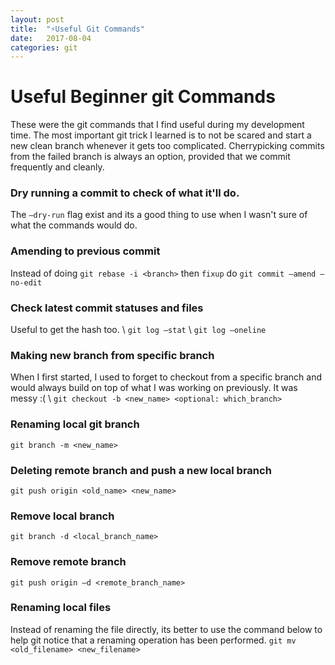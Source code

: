 ```yaml
---
layout: post
title:  "⚡️Useful Git Commands"
date:   2017-08-04
categories: git
---
```

# Useful Beginner git Commands
These were the git commands that I find useful during my development time. The most important git trick I learned is to not be scared and start a new clean branch whenever it gets too complicated. Cherrypicking commits from the failed branch is always an option, provided that we commit frequently and cleanly.

### Dry running a commit to check of what it'll do.
The `—dry-run` flag exist and its a good thing to use when I wasn't sure of what the commands would do.

### Amending to previous commit
Instead of doing `git rebase -i <branch>` then `fixup` do `git commit —amend —no-edit`

### Check latest commit statuses and files
Useful to get the hash too. \\
`git log —stat` \\
`git log —oneline`

### Making new branch from specific branch
When I first started, I used to forget to checkout from a specific branch and would always build on top of what I was working on previously. It was messy :( \\
`git checkout -b <new_name> <optional: which_branch>`

### Renaming local git branch
`git branch -m <new_name>`

### Deleting remote branch and push a new local branch
`git push origin <old_name> <new_name>`

### Remove local branch
`git branch -d <local_branch_name>`

### Remove remote branch
`git push origin —d <remote_branch_name>`

### Renaming local files
Instead of renaming the file directly, its better to use the command below to help git notice that a renaming operation has been performed.
`git mv <old_filename> <new_filename>`

<!-- Renaming files/folders with git
https://blog.filippo.io/git-fixup-amending-an-older-commit/
http://fle.github.io/git-tip-keep-your-branch-clean-with-fixup-and-autosquash.html -->

<!-- <script src="https://gist.github.com/aulb/9beeef67ae03fb574f39fa37a40a1928.js"></script> -->
